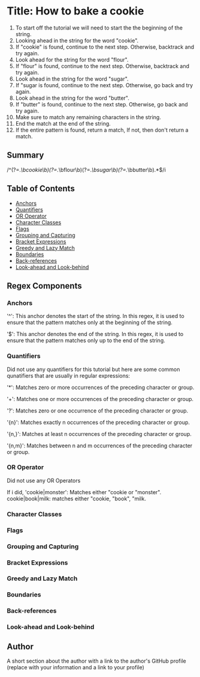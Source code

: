 # Title: How to bake a cookie

1. To start off the tutorial we will need to start the the beginning of the string.
2. Looking ahead in the string for the word "cookie".
3. If "cookie" is found, continue to the next step. Otherwise, backtrack and try again.
4. Look ahead for the string for the word "flour".
5. If "flour" is found, continue to the next step. Otherwise, backtrack and try again.
6. Look ahead in the string for the word "sugar".
7. If "sugar is found, continue to the next step. Otherwise, go back and try again.
8. Look ahead in the string for the word "butter".
9. If "butter" is found, continue to the next step. Otherwise, go back and try again.
10. Make sure to match any remaining characters in the string.
11. End the match at the end of the string.
12. If the entire pattern is found, return a match, If not, then don't return a match. 

## Summary

/^(?=.*\bcookie\b)(?=.*\bflour\b)(?=.*\bsugar\b)(?=.*\bbutter\b).*$/i

## Table of Contents

- [Anchors](#anchors)
- [Quantifiers](#quantifiers)
- [OR Operator](#or-operator)
- [Character Classes](#character-classes)
- [Flags](#flags)
- [Grouping and Capturing](#grouping-and-capturing)
- [Bracket Expressions](#bracket-expressions)
- [Greedy and Lazy Match](#greedy-and-lazy-match)
- [Boundaries](#boundaries)
- [Back-references](#back-references)
- [Look-ahead and Look-behind](#look-ahead-and-look-behind)

## Regex Components

### Anchors

'^': This anchor denotes the start of the string. In this regex, it is used to ensure that the pattern matches only at the beginning of the string.

'$': This anchor denotes the end of the string. In this regex, it is used to ensure that the pattern matches only up to the end of the string.


### Quantifiers

Did not use any quantifiers for this tutorial but here are some common qunatifiers that are usually in regular expressions:

'*': Matches zero or more occurrences of the preceding character or group.

'+': Matches one or more occurrences of the preceding character or group.

'?': Matches zero or one occurrence of the preceding character or group.

'{n}': Matches exactly n occurrences of the preceding character or group.

'{n,}': Matches at least n occurrences of the preceding character or group.

'{n,m}': Matches between n and m occurrences of the preceding character or group.



### OR Operator

Did not use any OR Operators

If i did, 'cookie|monster': Matches either "cookie or "monster".
cookie|book|milk: matches either "cookie, "book", "milk.

### Character Classes

### Flags

### Grouping and Capturing

### Bracket Expressions

### Greedy and Lazy Match

### Boundaries

### Back-references

### Look-ahead and Look-behind

## Author

A short section about the author with a link to the author's GitHub profile (replace with your information and a link to your profile)
